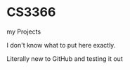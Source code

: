 # CS3366
my Projects


I don't know what to put here exactly.

Literally new to GitHub and testing it out
